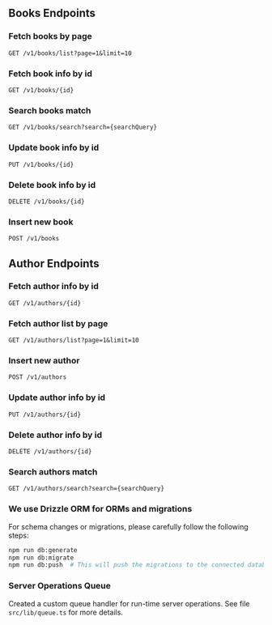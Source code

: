 
 

## Books Endpoints

### Fetch books by page

```http
GET /v1/books/list?page=1&limit=10
```

### Fetch book info by id

```http
GET /v1/books/{id}
```

### Search books match

```http
GET /v1/books/search?search={searchQuery}
```

### Update book info by id

```http
PUT /v1/books/{id}
```

### Delete book info by id

```http
DELETE /v1/books/{id}
```

### Insert new book

```http
POST /v1/books
```





## Author Endpoints

### Fetch author info by id

```http
GET /v1/authors/{id}
```

### Fetch author list by page

```http
GET /v1/authors/list?page=1&limit=10
```

### Insert new author

```http
POST /v1/authors
```

### Update author info by id

```http
PUT /v1/authors/{id}
```

### Delete author info by id

```http
DELETE /v1/authors/{id}
```

### Search authors match

```http
GET /v1/authors/search?search={searchQuery}
```


### We use Drizzle ORM for ORMs and migrations

For schema changes or migrations, please carefully follow the following steps:

```bash
npm run db:generate 
npm run db:migrate 
npm run db:push  # This will push the migrations to the connected database
```


### Server Operations Queue

Created a custom queue handler for run-time server operations. See file `src/lib/queue.ts` for more details.